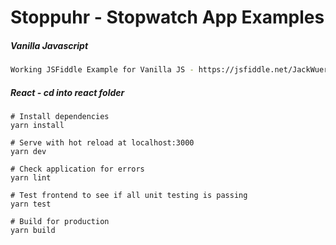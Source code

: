 # Stoppuhr - Stopwatch App Examples

##### Vanilla Javascript
``` bash
Working JSFiddle Example for Vanilla JS - https://jsfiddle.net/JackWuerfel/901s5tje/13/
```

##### React - cd into react folder

```
# Install dependencies
yarn install

# Serve with hot reload at localhost:3000
yarn dev

# Check application for errors
yarn lint

# Test frontend to see if all unit testing is passing 
yarn test

# Build for production
yarn build

```
